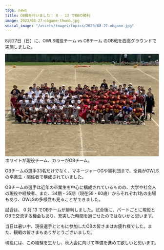 ```yaml
---
tags: news
title: OB戦を行いました： 0 - 13 でOBの勝利
image: 2023/08-27-obgame-thumb.jpg
social_image: "/assets/images/topics/2023/08-27-obgame.jpg"
---
```


8月27日（日）に、OWLS現役チーム vs OBチーム のOB戦を西高グラウンドで実施しました。

<div class="image-box right">
<img src="/assets/images/topics/2023/08-27-obgame.jpg" alt="OB戦集合写真"><br/>
ホワイトが現役チーム、カラーがOBチーム。
</div>

OBチームの選手33名だけでなく、マネージャーOGや審判団まで、全員がOWLSの卒業生・関係者で構成されていました。

OBチームの選手は近年の卒業生を中心に構成されているものの、大学や社会人の現役や経験者、また、34期・35期（現在59・60歳）からそれぞれ1名の出場もあり、OWLSの多様性も見ることができました。

試合は、 0 対 13 でOBチームが勝利しました。試合後に、パートごとに現役とOBで交流する機会もあり、充実した時間を過ごせたのではないかと思います。

当日は暑い中、現役選手とともに参加したOBの皆さまはお疲れ様でした。また、観戦の皆さまもありがとうございました。

現役には、この経験を生かし、秋大会に向けて準備を進めて欲しいと思います。